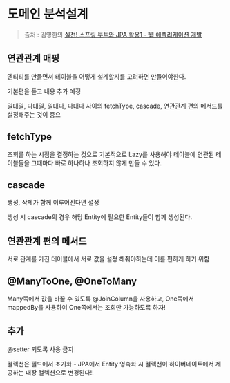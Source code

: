 도메인 분석설계
==
> 출처 : 김영한의 [실전! 스프링 부트와 JPA 활용1 - 웹 애플리케이션 개발](https://www.inflearn.com/course/%EC%8A%A4%ED%94%84%EB%A7%81%EB%B6%80%ED%8A%B8-JPA-%ED%99%9C%EC%9A%A9-1/dashboard)

연관관계 매핑
--
엔티티를 만들면서 테이블을 어떻게 설계할지를 고려하면 만들어야한다.

기본편을 듣고 내용 추가 예정

일대일, 다대일, 일대다, 다대다 사이의 fetchType, cascade, 연관관계 편의 메서드를 설정해주는 것이 중요

fetchType 
--
조회를 하는 시점을 결정하는 것으로 기본적으로 Lazy를 사용해야 테이블에 연관된 테이블들을 그때마다 바로 하나하나 조회하지 않게 만들 수 있다.

cascade
--
생성, 삭제가 함께 이루어진다면 설정

생성 시 cascade의 경우 해당 Entity에 필요한 Entity들이 함께 생성된다.

연관관계 편의 메서드
--
서로 관계를 가진 테이블에서 서로 값을 설정 해줘야하는데 이를 편하게 하기 위함

@ManyToOne, @OneToMany
--
Many쪽에서 값을 바꿀 수 있도록 @JoinColumn을 사용하고, One쪽에서 mappedBy를 사용하여 One쪽에서는 조회만 가능하도록 하자!

추가
--
@setter 되도록 사용 금지

컬렉션은 필드에서 초기화 - JPA에서 Entity 영속화 시 컬렉션이 하이버네이트에서 제공하는 내장 컬렉션으로 변경된다!!